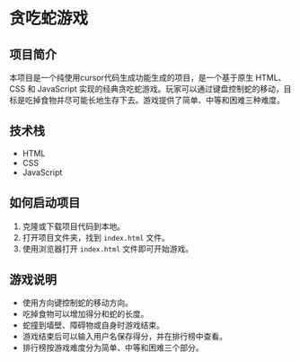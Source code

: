 # 贪吃蛇游戏

## 项目简介
本项目是一个纯使用cursor代码生成功能生成的项目，是一个基于原生 HTML、CSS 和 JavaScript 实现的经典贪吃蛇游戏。玩家可以通过键盘控制蛇的移动，目标是吃掉食物并尽可能长地生存下去。游戏提供了简单、中等和困难三种难度。

## 技术栈
- HTML
- CSS
- JavaScript

## 如何启动项目
1. 克隆或下载项目代码到本地。
2. 打开项目文件夹，找到 `index.html` 文件。
3. 使用浏览器打开 `index.html` 文件即可开始游戏。

## 游戏说明
- 使用方向键控制蛇的移动方向。
- 吃掉食物可以增加得分和蛇的长度。
- 蛇撞到墙壁、障碍物或自身时游戏结束。
- 游戏结束后可以输入用户名保存得分，并在排行榜中查看。
- 排行榜按游戏难度分为简单、中等和困难三个部分。 